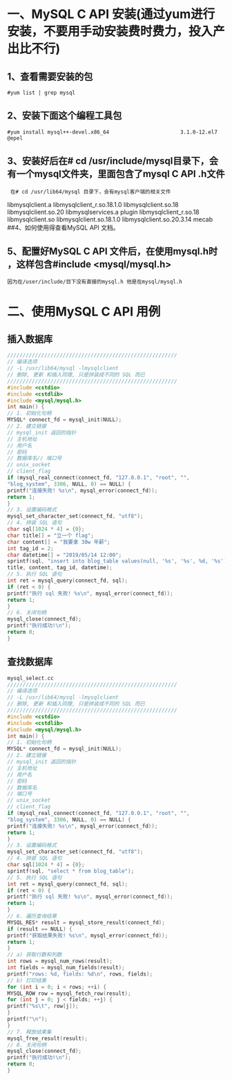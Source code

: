 # 一、MySQL C API  安装(通过yum进行安装，不要用手动安装费时费力，投入产出比不行)

## 1、查看需要安装的包
	#yum list | grep mysql
	
## 2、安装下面这个编程工具包
	#yum install mysql++-devel.x86_64                       3.1.0-12.el7           @epel 
	
## 3、安装好后在# cd /usr/include/mysql目录下，会有一个mysql文件夹，里面包含了mysql C API .h文件

     在# cd /usr/lib64/mysql 目录下，会有mysql客户端的相关文件
libmysqlclient.a        libmysqlclient_r.so.18.1.0  libmysqlclient.so.18      libmysqlclient.so.20       libmysqlservices.a  plugin
libmysqlclient_r.so.18  libmysqlclient.so           libmysqlclient.so.18.1.0  libmysqlclient.so.20.3.14  mecab
##4、如何使用得查看MySQL API 文档。

## 5、配置好MySQL C API 文件后，在使用mysql.h时 ，这样包含#include <mysql/mysql.h> 
	因为在/user/include/目下没有直接的mysql.h 他是在mysql/mysql.h

# 二、使用MySQL C API 用例
## 插入数据库 

```C++
/////////////////////////////////////////////////////// 
// 编译选项 
// -L /usr/lib64/mysql -lmysqlclient 
// 删除, 更新 和插入同理, 只是拼装成不同的 SQL 而已 
/////////////////////////////////////////////////////// 
#include <cstdio> 
#include <cstdlib> 
#include <mysql/mysql.h> 
int main() { 
// 1. 初始化句柄 
MYSQL* connect_fd = mysql_init(NULL); 
// 2. 建立链接 
// mysql_init 返回的指针 
// 主机地址 
// 用户名 
// 密码 
// 数据库名// 端口号 
// unix_socket 
// client_flag 
if (mysql_real_connect(connect_fd, "127.0.0.1", "root", "", 
"blog_system", 3306, NULL, 0) == NULL) { 
printf("连接失败! %s\n", mysql_error(connect_fd)); 
return 1; 
}
// 3. 设置编码格式 
mysql_set_character_set(connect_fd, "utf8"); 
// 4. 拼装 SQL 语句 
char sql[1024 * 4] = {0}; 
char title[] = "立一个 flag"; 
char content[] = "我要拿 30w 年薪"; 
int tag_id = 2; 
char datetime[] = "2019/05/14 12:00"; 
sprintf(sql, "insert into blog_table values(null, '%s', '%s', %d, '%s')", 
title, content, tag_id, datetime); 
// 5. 执行 SQL 语句 
int ret = mysql_query(connect_fd, sql); 
if (ret < 0) { 
printf("执行 sql 失败! %s\n", mysql_error(connect_fd)); 
return 1; 
}
// 6. 关闭句柄 
mysql_close(connect_fd); 
printf("执行成功!\n"); 
return 0; 
} 
```
## 查找数据库 
```C++
mysql_select.cc 
/////////////////////////////////////////////////////// 
// 编译选项 
// -L /usr/lib64/mysql -lmysqlclient 
// 删除, 更新 和插入同理, 只是拼装成不同的 SQL 而已 
/////////////////////////////////////////////////////// 
#include <cstdio> 
#include <cstdlib> 
#include <mysql/mysql.h> 
int main() { 
// 1. 初始化句柄 
MYSQL* connect_fd = mysql_init(NULL); 
// 2. 建立链接 
// mysql_init 返回的指针 
// 主机地址 
// 用户名 
// 密码 
// 数据库名
// 端口号 
// unix_socket 
// client_flag 
if (mysql_real_connect(connect_fd, "127.0.0.1", "root", "", 
"blog_system", 3306, NULL, 0) == NULL) { 
printf("连接失败! %s\n", mysql_error(connect_fd)); 
return 1; 
}
// 3. 设置编码格式 
mysql_set_character_set(connect_fd, "utf8"); 
// 4. 拼装 SQL 语句 
char sql[1024 * 4] = {0}; 
sprintf(sql, "select * from blog_table"); 
// 5. 执行 SQL 语句 
int ret = mysql_query(connect_fd, sql); 
if (ret < 0) { 
printf("执行 sql 失败! %s\n", mysql_error(connect_fd)); 
return 1; 
}
// 6. 遍历查询结果 
MYSQL_RES* result = mysql_store_result(connect_fd); 
if (result == NULL) { 
printf("获取结果失败! %s\n", mysql_error(connect_fd)); 
return 1; 
}
// a) 获取行数和列数 
int rows = mysql_num_rows(result); 
int fields = mysql_num_fields(result); 
printf("rows: %d, fields: %d\n", rows, fields); 
// b) 打印结果 
for (int i = 0; i < rows; ++i) { 
MYSQL_ROW row = mysql_fetch_row(result); 
for (int j = 0; j < fields; ++j) { 
printf("%s\t", row[j]); 
}
printf("\n"); 
}
// 7. 释放结果集 
mysql_free_result(result); 
// 8. 关闭句柄 
mysql_close(connect_fd); 
printf("执行成功!\n"); 
return 0; 
}
```
